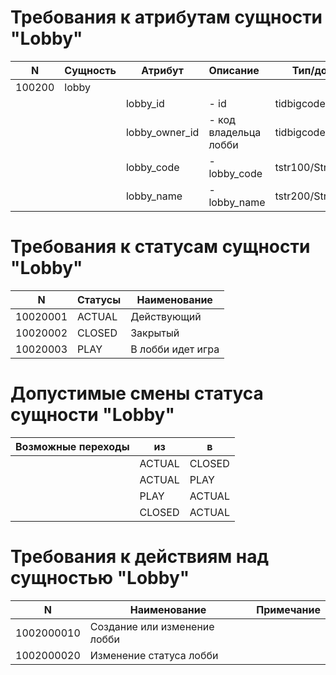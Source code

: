 # Требования к атрибутам сущности "Lobby"


| N | Сущность | Атрибут|     Описание      | Тип/домен |  Nullable |
----------|---|---|:----------------|--|-----------|
| 100200 | lobby | ||||
|   ||lobby_id| - id| tidbigcode/EntityId |  |
|   ||lobby_owner_id| - код владельца лобби| tidbigcode/EntityId |   |
|   ||lobby_code| - lobby_code | tstr100/String |   |
|   ||lobby_name| - lobby_name | tstr200/String |   |

# Требования к статусам сущности "Lobby"

| N | Статусы | Наименование |
----------|---|-----------|
| 10020001 | ACTUAL | Действующий|
| 10020002 | CLOSED | Закрытый|
| 10020003 | PLAY | В лобби идет игра|

# Допустимые смены статуса сущности "Lobby"

| Возможные переходы |  из | в |
----------|---|-----------|
|  | ACTUAL | CLOSED|
|  | ACTUAL | PLAY|
|  | PLAY | ACTUAL|
|  | CLOSED | ACTUAL|


# Требования к действиям над сущностью "Lobby"

| N | Наименование |  Примечание |
----------|---|-----------|
| 1002000010 | Создание или изменение лобби | |
| 1002000020 | Изменение статуса лобби | |
